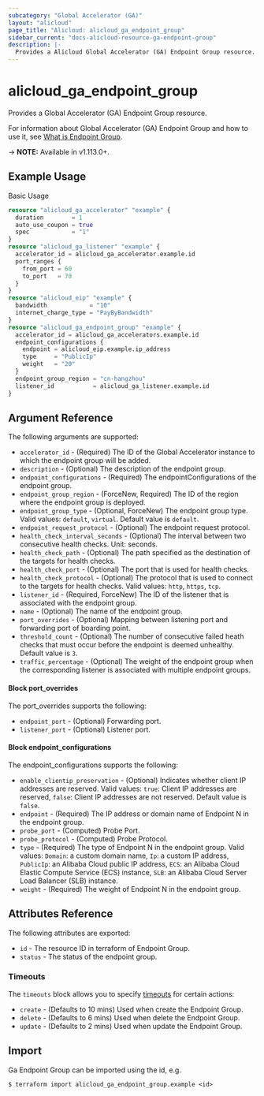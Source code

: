 ```yaml
---
subcategory: "Global Accelerator (GA)"
layout: "alicloud"
page_title: "Alicloud: alicloud_ga_endpoint_group"
sidebar_current: "docs-alicloud-resource-ga-endpoint-group"
description: |-
  Provides a Alicloud Global Accelerator (GA) Endpoint Group resource.
---
```


# alicloud\_ga\_endpoint\_group

Provides a Global Accelerator (GA) Endpoint Group resource.

For information about Global Accelerator (GA) Endpoint Group and how to use it, see [What is Endpoint Group](https://www.alibabacloud.com/help/en/doc-detail/153259.htm).

-> **NOTE:** Available in v1.113.0+.

## Example Usage

Basic Usage

```terraform
resource "alicloud_ga_accelerator" "example" {
  duration        = 1
  auto_use_coupon = true
  spec            = "1"
}
resource "alicloud_ga_listener" "example" {
  accelerator_id = alicloud_ga_accelerator.example.id
  port_ranges {
    from_port = 60
    to_port   = 70
  }
}
resource "alicloud_eip" "example" {
  bandwidth            = "10"
  internet_charge_type = "PayByBandwidth"
}
resource "alicloud_ga_endpoint_group" "example" {
  accelerator_id = alicloud_ga_accelerators.example.id
  endpoint_configurations {
    endpoint = alicloud_eip.example.ip_address
    type     = "PublicIp"
    weight   = "20"
  }
  endpoint_group_region = "cn-hangzhou"
  listener_id           = alicloud_ga_listener.example.id
}

```

## Argument Reference

The following arguments are supported:

* `accelerator_id` - (Required) The ID of the Global Accelerator instance to which the endpoint group will be added.
* `description` - (Optional) The description of the endpoint group.
* `endpoint_configurations` - (Required) The endpointConfigurations of the endpoint group.
* `endpoint_group_region` - (ForceNew, Required) The ID of the region where the endpoint group is deployed.
* `endpoint_group_type` - (Optional, ForceNew) The endpoint group type. Valid values: `default`, `virtual`. Default value is `default`.
* `endpoint_request_protocol` - (Optional) The endpoint request protocol.
* `health_check_interval_seconds` - (Optional) The interval between two consecutive health checks. Unit: seconds.
* `health_check_path` - (Optional) The path specified as the destination of the targets for health checks.
* `health_check_port` - (Optional) The port that is used for health checks.
* `health_check_protocol` - (Optional) The protocol that is used to connect to the targets for health checks. Valid values: `http`, `https`, `tcp`.
* `listener_id` - (Required, ForceNew) The ID of the listener that is associated with the endpoint group.
* `name` - (Optional) The name of the endpoint group.
* `port_overrides` - (Optional) Mapping between listening port and forwarding port of boarding point.
* `threshold_count` - (Optional) The number of consecutive failed heath checks that must occur before the endpoint is deemed unhealthy. Default value is `3`.
* `traffic_percentage` - (Optional) The weight of the endpoint group when the corresponding listener is associated with multiple endpoint groups.

#### Block port_overrides

The port_overrides supports the following: 

* `endpoint_port` - (Optional) Forwarding port.
* `listener_port` - (Optional) Listener port.

#### Block endpoint_configurations

The endpoint_configurations supports the following: 

* `enable_clientip_preservation` - (Optional) Indicates whether client IP addresses are reserved. Valid values: `true`: Client IP addresses are reserved, `false`: Client IP addresses are not reserved. Default value is `false`.
* `endpoint` - (Required) The IP address or domain name of Endpoint N in the endpoint group.
* `probe_port` - (Computed) Probe Port.
* `probe_protocol` - (Computed) Probe Protocol.
* `type` - (Required) The type of Endpoint N in the endpoint group. Valid values: `Domain`: a custom domain name, `Ip`: a custom IP address, `PublicIp`: an Alibaba Cloud public IP address, `ECS`: an Alibaba Cloud Elastic Compute Service (ECS) instance, `SLB`: an Alibaba Cloud Server Load Balancer (SLB) instance.
* `weight` - (Required) The weight of Endpoint N in the endpoint group.

## Attributes Reference

The following attributes are exported:

* `id` - The resource ID in terraform of Endpoint Group.
* `status` - The status of the endpoint group.

### Timeouts

The `timeouts` block allows you to specify [timeouts](https://www.terraform.io/docs/configuration-0-11/resources.html#timeouts) for certain actions:

* `create` - (Defaults to 10 mins) Used when create the Endpoint Group.
* `delete` - (Defaults to 6 mins) Used when delete the Endpoint Group.
* `update` - (Defaults to 2 mins) Used when update the Endpoint Group.

## Import

Ga Endpoint Group can be imported using the id, e.g.

```
$ terraform import alicloud_ga_endpoint_group.example <id>
```